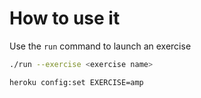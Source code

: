 


# How to use it
Use the `run` command to launch an exercise

```sh
./run --exercise <exercise name>
```

```sh
heroku config:set EXERCISE=amp
```